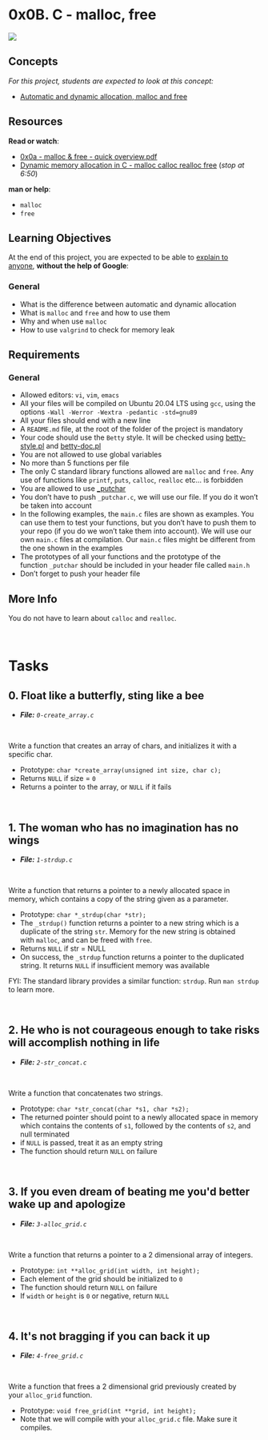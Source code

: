 <h1>0x0B. C - malloc, free</h1>
<img src="https://media.geeksforgeeks.org/wp-content/cdn-uploads/Malloc-function-in-c.png">
<h2>Concepts</h2>
<div>
    <div>
        <p><em>For this project, students are expected to look at this concept:</em></p>
        <ul>
            <li><a href="https://intranet.hbtn.io/concepts/62">Automatic and dynamic allocation, malloc and free</a></li>
        </ul>
    </div>
</div>
<div>
    <h2>Resources</h2>
    <p><strong>Read or watch</strong>:</p>
    <ul>
        <li><a href="https://intranet.hbtn.io/rltoken/aRWpmTTHkSS2nTGh0Q5xyA" target="_blank" title="0x0a - malloc & free - quick overview.pdf">0x0a - malloc &amp; free - quick overview.pdf</a></li>
        <li><a href="https://intranet.hbtn.io/rltoken/yD3tk5u--ws7QNFwTOfaDQ" target="_blank" title="Dynamic memory allocation in C - malloc calloc realloc free">Dynamic memory allocation in C - malloc calloc realloc free</a> (<em>stop at 6:50</em>)</li>
    </ul>
    <p><strong>man or help</strong>:</p>
    <ul>
        <li><code>malloc</code></li>
        <li><code>free</code></li>
    </ul>
    <h2>Learning Objectives</h2>
    <p>At the end of this project, you are expected to be able to&nbsp;<a href="https://intranet.hbtn.io/rltoken/apBF53_9RDiTkG8MSIxyQw" target="_blank" title="explain to anyone">explain to anyone</a>,&nbsp;<strong>without the help of Google</strong>:</p>
    <h3>General</h3>
    <ul>
        <li>What is the difference between automatic and dynamic allocation</li>
        <li>What is&nbsp;<code>malloc</code> and&nbsp;<code>free</code> and how to use them</li>
        <li>Why and when use&nbsp;<code>malloc</code></li>
        <li>How to use&nbsp;<code>valgrind</code> to check for memory leak</li>
    </ul>
    <h2>Requirements</h2>
    <h3>General</h3>
    <ul>
        <li>Allowed editors:&nbsp;<code>vi</code>,&nbsp;<code>vim</code>,&nbsp;<code>emacs</code></li>
        <li>All your files will be compiled on Ubuntu 20.04 LTS using&nbsp;<code>gcc</code>, using the options&nbsp;<code>-Wall -Werror -Wextra -pedantic -std=gnu89</code></li>
        <li>All your files should end with a new line</li>
        <li>A&nbsp;<code>README.md</code> file, at the root of the folder of the project is mandatory</li>
        <li>Your code should use the&nbsp;<code>Betty</code> style. It will be checked using&nbsp;<a href="https://github.com/holbertonschool/Betty/blob/master/betty-style.pl" target="_blank" title="betty-style.pl">betty-style.pl</a> and&nbsp;<a href="https://github.com/holbertonschool/Betty/blob/master/betty-doc.pl" target="_blank" title="betty-doc.pl">betty-doc.pl</a></li>
        <li>You are not allowed to use global variables</li>
        <li>No more than 5 functions per file</li>
        <li>The only C standard library functions allowed are&nbsp;<code>malloc</code> and&nbsp;<code>free</code>. Any use of functions like&nbsp;<code>printf</code>,&nbsp;<code>puts</code>,&nbsp;<code>calloc</code>,&nbsp;<code>realloc</code> etc&hellip; is forbidden</li>
        <li>You are allowed to use&nbsp;<a href="https://github.com/holbertonschool/_putchar.c/blob/master/_putchar.c" target="_blank" title="_putchar">_putchar</a></li>
        <li>You don&rsquo;t have to push&nbsp;<code>_putchar.c</code>, we will use our file. If you do it won&rsquo;t be taken into account</li>
        <li>In the following examples, the&nbsp;<code>main.c</code> files are shown as examples. You can use them to test your functions, but you don&rsquo;t have to push them to your repo (if you do we won&rsquo;t take them into account). We will use our own&nbsp;<code>main.c</code> files at compilation. Our&nbsp;<code>main.c</code> files might be different from the one shown in the examples</li>
        <li>The prototypes of all your functions and the prototype of the function&nbsp;<code>_putchar</code> should be included in your header file called&nbsp;<code>main.h</code></li>
        <li>Don&rsquo;t forget to push your header file</li>
    </ul>
    <h2>More Info</h2>
    <p>You do not have to learn about&nbsp;<code>calloc</code> and&nbsp;<code>realloc</code>.</p>
</div>
<br>
<h1>Tasks</h1>
<div>
    <h2>0. Float like a butterfly, sting like a bee</h2>
    <ul>
        <li><b><i>File:</b>&nbsp;<code>0-create_array.c</i></code></li>
</ul>
    <br>
</div>
<div>
    <p>Write a function that creates an array of chars, and initializes it with a specific char.</p>
    <ul>
        <li>Prototype:&nbsp;<code>char *create_array(unsigned int size, char c);</code></li>
        <li>Returns&nbsp;<code>NULL</code> if size =&nbsp;<code>0</code></li>
        <li>Returns a pointer to the array, or&nbsp;<code>NULL</code> if it fails</li>
    </ul>
</div>
<div>
    <br>
    <h2>1. The woman who has no imagination has no wings</h2>
    <ul>
    <li><b><i>File:</b>&nbsp;<code>1-strdup.c</i></code></li>
</ul>
    <br>
</div>
<div>
    <p>Write a function that returns a pointer to a newly allocated space in memory, which contains a copy of the string given as a parameter.</p>
    <ul>
        <li>Prototype:&nbsp;<code>char *_strdup(char *str);</code></li>
        <li>The&nbsp;<code>_strdup()</code> function returns a pointer to a new string which is a duplicate of the string&nbsp;<code>str</code>. Memory for the new string is obtained with&nbsp;<code>malloc</code>, and can be freed with&nbsp;<code>free</code>.</li>
        <li>Returns&nbsp;<code>NULL</code> if str = NULL</li>
        <li>On success, the&nbsp;<code>_strdup</code> function returns a pointer to the duplicated string. It returns&nbsp;<code>NULL</code> if insufficient memory was available</li>
    </ul>
    <p>FYI: The standard library provides a similar function:&nbsp;<code>strdup</code>. Run&nbsp;<code>man strdup</code> to learn more.</p>
</div>
<br>
<div>
    <h2>2. He who is not courageous enough to take risks will accomplish nothing in life</h2>
    <ul>
    <li><b><i>File:</b>&nbsp;<code>2-str_concat.c</i></code></li>
</ul>
    <br>
</div>
<div>
    <p>Write a function that concatenates two strings.</p>
    <ul>
        <li>Prototype:&nbsp;<code>char *str_concat(char *s1, char *s2);</code></li>
        <li>The returned pointer should point to a newly allocated space in memory which contains the contents of&nbsp;<code>s1</code>, followed by the contents of&nbsp;<code>s2</code>, and null terminated</li>
        <li>if&nbsp;<code>NULL</code> is passed, treat it as an empty string</li>
        <li>The function should return&nbsp;<code>NULL</code> on failure</li>
    </ul>
</div>
<br>
<div>
    <h2>3. If you even dream of beating me you&apos;d better wake up and apologize</h2>
    <ul>
    <li><b><i>File:</b>&nbsp;<code>3-alloc_grid.c</i></code></li>
</ul>
    <br>
</div>
<div>
    <p>Write a function that returns a pointer to a 2 dimensional array of integers.</p>
    <ul>
        <li>Prototype:&nbsp;<code>int **alloc_grid(int width, int height);</code></li>
        <li>Each element of the grid should be initialized to&nbsp;<code>0</code></li>
        <li>The function should return&nbsp;<code>NULL</code> on failure</li>
        <li>If&nbsp;<code>width</code> or&nbsp;<code>height</code> is&nbsp;<code>0</code> or negative, return&nbsp;<code>NULL</code></li>
    </ul>
</div>
<br>
<div>
    <h2>4. It&apos;s not bragging if you can back it up</h2>
    <ul>
    <li><b><i>File:</b>&nbsp;<code>4-free_grid.c</i></code></li>
</ul>
    <br>
</div>
<div>
    <p>Write a function that frees a 2 dimensional grid previously created by your&nbsp;<code>alloc_grid</code> function.</p>
    <ul>
        <li>Prototype:&nbsp;<code>void free_grid(int **grid, int height);</code></li>
        <li>Note that we will compile with your&nbsp;<code>alloc_grid.c</code> file. Make sure it compiles.</li>
    </ul>
</div>
<br>
